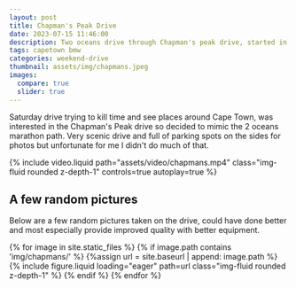 ```yaml
---
layout: post
title: Chapman's Peak Drive
date: 2023-07-15 11:46:00
description: Two oceans drive through Chapman's peak drive, started in Grassy park all the way round to Noordhook and then back to the southern suburbs. 
tags: capetown bmw
categories: weekend-drive
thumbnail: assets/img/chapmans.jpeg
images:
  compare: true
  slider: true
---
```

Saturday drive trying to kill time and see places around Cape Town, was interested in the Chapman's Peak drive so decided to mimic the 2 oceans marathon path. Very scenic drive and full of parking spots on the sides for photos but unfortunate for me I didn't do much of that.

<div class="col-12 mt-12 mt-md-0">
        {% include video.liquid path="assets/video/chapmans.mp4" class="img-fluid rounded z-depth-1" controls=true autoplay=true %}
</div>


## A few random pictures
Below are a few random pictures taken on the drive, could have done better and most especially provide improved quality with better equipment.

<swiper-container keyboard="true" navigation="true" pagination="true" pagination-clickable="true" pagination-dynamic-bullets="true" rewind="true">
    {% for image in site.static_files %}
        {% if image.path contains 'img/chapmans/' %}
          {%assign url = site.baseurl | append: image.path %}
          <swiper-slide>{% include figure.liquid loading="eager" path=url class="img-fluid rounded z-depth-1" %}</swiper-slide>
        {% endif %}
    {% endfor %}
</swiper-container>



